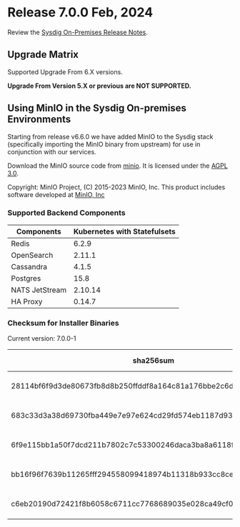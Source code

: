 Release 7.0.0 Feb, 2024
===

Review the [Sysdig On-Premises Release Notes](https://docs.sysdig.com/en/release-notes/sysdig-on-premises-release-notes/).

Upgrade Matrix
---

Supported Upgrade From 6.X versions.

**Upgrade From Version 5.X or previous are NOT SUPPORTED.**

## Using MinIO in the Sysdig On-premises Environments

Starting from release v6.6.0 we have added MinIO to the Sysdig stack (specifically importing the MinIO binary from upstream) for use in conjunction with our services.

Download the MinIO source code from [minio](https://github.com/minio/minio). It is licensed under the [AGPL 3.0](https://github.com/minio/minio/blob/master/LICENSE).

Copyright: MinIO Project, (C) 2015-2023 MinIO, Inc. This product includes software developed at [MinIO, Inc](https://min.io/)

### Supported Backend Components

| **Components** | **Kubernetes with Statefulsets** |
|---|---|
| Redis                      | 6.2.9 |
| OpenSearch                 | 2.11.1 |
| Cassandra                  | 4.1.5 |
| Postgres                   | 15.8 |
| NATS JetStream             | 2.10.14 |
| HA Proxy                   | 0.14.7 |


### Checksum for Installer Binaries

Current version: 7.0.0-1

| **sha256sum** | **Installer binary** |
|---|---|
| 28114bf6f9d3de80673fb8d8b250ffddf8a164c81a176bbe2c6d3e41e98d41e9 | installer-darwin-amd64 |
| 683c33d3a38d69730fba449e7e97e624cd29fd574eb1187d93613807a60b5e6b | installer-darwin-arm64 |
| 6f9e115bb1a50f7dcd211b7802c7c53300246daca3ba8a6118f4a2d2655cc916 | installer-linux-amd64 |
| bb16f96f7639b11265fff294558099418974b11318b933cc8ce36c5de1782744 | installer-linux-arm |
| c6eb20190d72421f8b6058c6711cc7768689035e028ca49cf00d5912aca742b5 | installer-linux-arm64 |

